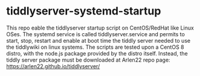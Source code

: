 # tiddlyserver-systemd-startup
This repo eable the tiddlyserver startup script on CentOS/RedHat like Linux OSes. 
The systemd service is called tiddlyserver.service and  permits to start, stop, restart and enable at boot time the tiddly server needed to use the tiddlywiki on linux systems.
The scripts are tested upon a CentOS 8 distro, with the node.js package provided by the distro itself. Instead, the tiddly server package must be downloaded at Arlen22 repo page: https://arlen22.github.io/tiddlyserver/
